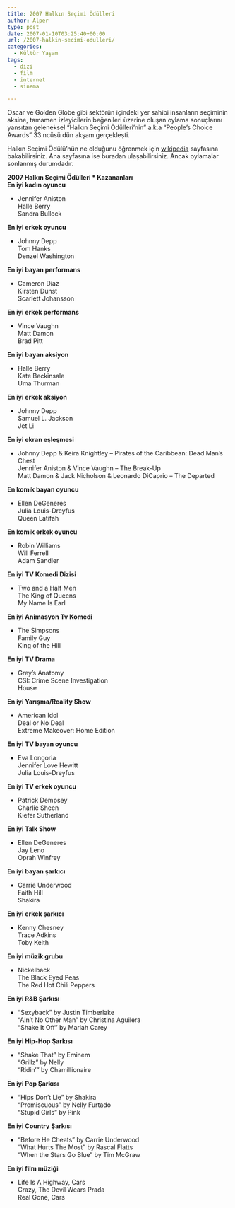 ```yaml
---
title: 2007 Halkın Seçimi Ödülleri
author: Alper
type: post
date: 2007-01-10T03:25:40+00:00
url: /2007-halkin-secimi-odulleri/
categories:
  - Kültür Yaşam
tags:
  - dizi
  - film
  - internet
  - sinema

---
```

Oscar ve Golden Globe gibi sektörün içindeki yer sahibi insanların seçiminin aksine, tamamen izleyicilerin beğenileri üzerine oluşan oylama sonuçlarını yansıtan geleneksel &#8220;Halkın Seçimi Ödülleri&#8217;nin&#8221; a.k.a &#8220;People&#8217;s Choice Awards&#8221; 33 ncüsü dün akşam gerçekleşti.

Halkın Seçimi Ödülü&#8217;nün ne olduğunu öğrenmek için [wikipedia][1] sayfasına bakabilirsiniz. Ana sayfasına ise buradan ulaşabilirsiniz. Ancak oylamalar sonlanmış durumdadır.

<!--more-->

**2007 Halkın Seçimi Ödülleri * Kazananları**  
**En iyi kadın oyuncu**  
* Jennifer Aniston  
Halle Berry  
Sandra Bullock

**En iyi erkek oyuncu**  
* Johnny Depp  
Tom Hanks  
Denzel Washington

**En iyi bayan performans**  
* Cameron Diaz  
Kirsten Dunst  
Scarlett Johansson

**En iyi erkek performans**  
* Vince Vaughn  
Matt Damon  
Brad Pitt

**En iyi bayan aksiyon**  
* Halle Berry  
Kate Beckinsale  
Uma Thurman

**En iyi erkek aksiyon**  
* Johnny Depp  
Samuel L. Jackson  
Jet Li

**En iyi ekran eşleşmesi**  
* Johnny Depp & Keira Knightley &#8211; Pirates of the Caribbean: Dead Man&#8217;s Chest  
Jennifer Aniston & Vince Vaughn &#8211; The Break-Up  
Matt Damon & Jack Nicholson & Leonardo DiCaprio &#8211; The Departed

**En komik bayan oyuncu**  
* Ellen DeGeneres  
Julia Louis-Dreyfus  
Queen Latifah

**En komik erkek oyuncu**  
* Robin Williams  
Will Ferrell  
Adam Sandler

**En iyi TV Komedi Dizisi**  
* Two and a Half Men  
The King of Queens  
My Name Is Earl

**En iyi Animasyon Tv Komedi**  
* The Simpsons  
Family Guy  
King of the Hill

**En iyi TV Drama**  
* Grey’s Anatomy  
CSI: Crime Scene Investigation  
House

**En iyi Yarışma/Reality Show**  
* American Idol  
Deal or No Deal  
Extreme Makeover: Home Edition

**En iyi TV bayan oyuncu**  
* Eva Longoria  
Jennifer Love Hewitt  
Julia Louis-Dreyfus

**En iyi TV erkek oyuncu**  
* Patrick Dempsey  
Charlie Sheen  
Kiefer Sutherland

**En iyi Talk Show**  
* Ellen DeGeneres  
Jay Leno  
Oprah Winfrey

**En iyi bayan şarkıcı**  
* Carrie Underwood  
Faith Hill  
Shakira

**En iyi erkek şarkıcı**  
* Kenny Chesney  
Trace Adkins  
Toby Keith

**En iyi müzik grubu**  
* Nickelback  
The Black Eyed Peas  
The Red Hot Chili Peppers

**En iyi R&B Şarkısı**  
* &#8220;Sexyback&#8221; by Justin Timberlake  
&#8220;Ain&#8217;t No Other Man&#8221; by Christina Aguilera  
&#8220;Shake It Off&#8221; by Mariah Carey

**En iyi Hip-Hop Şarkısı**  
* &#8220;Shake That&#8221; by Eminem  
&#8220;Grillz&#8221; by Nelly  
&#8220;Ridin’&#8221; by Chamillionaire

**En iyi Pop Şarkısı**  
* &#8220;Hips Don’t Lie&#8221; by Shakira  
&#8220;Promiscuous&#8221; by Nelly Furtado  
&#8220;Stupid Girls&#8221; by Pink

**En iyi Country Şarkısı**  
* &#8220;Before He Cheats&#8221; by Carrie Underwood  
&#8220;What Hurts The Most&#8221; by Rascal Flatts  
&#8220;When the Stars Go Blue&#8221; by Tim McGraw

**En iyi film müziği**  
* Life Is A Highway, Cars  
Crazy, The Devil Wears Prada  
Real Gone, Cars

 [1]: https://en.wikipedia.org/wiki/People%27s_Choice_Award
